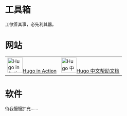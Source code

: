 # 工具箱


工欲善其事，必先利其器。

# 网站

<div class="tools-list">
<table border="0">
  <tr>
    <td><a target="_blank" rel="external nofollow noopener noreferrer" href="https://livebook.manning.com/book/hugo-in-action" title="Hugo in Action"><img data-fancybox="gallery" width="50px" data-sizes="auto" data-src="https://drek4537l1klr.cloudfront.net/jain/v-12/Figures/cover_sm.jpg" alt="Hugo in Action" class="lazyload">Hugo in Action</a></td>
    <td><a target="_blank" rel="external nofollow noopener noreferrer" href="https://hugo.aiaide.com/" title="Hugo 中文帮助文档"><img data-fancybox="gallery" width="50px" data-sizes="auto" data-src="https://hugo.aiaide.com/favicon-32x32.png" alt="Hugo 中文帮助文档" class="lazyload">Hugo 中文帮助文档</a></td>
    
  </tr>
</table>
</div>

# 软件

待我慢慢扩充......

